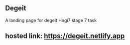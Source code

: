 ## Degeit
A landing page for degeit
Hngi7 stage 7 task 

## hosted link: https://degeit.netlify.app
